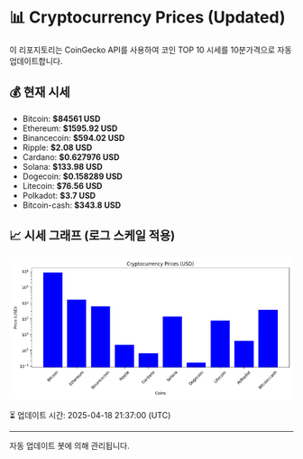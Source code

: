 
# 📊 Cryptocurrency Prices (Updated)

이 리포지토리는 CoinGecko API를 사용하여 코인 TOP 10 시세를 10분가격으로 자동 업데이트합니다.

## 💰 현재 시세
- Bitcoin: **$84561 USD**
- Ethereum: **$1595.92 USD**
- Binancecoin: **$594.02 USD**
- Ripple: **$2.08 USD**
- Cardano: **$0.627976 USD**
- Solana: **$133.98 USD**
- Dogecoin: **$0.158289 USD**
- Litecoin: **$76.56 USD**
- Polkadot: **$3.7 USD**
- Bitcoin-cash: **$343.8 USD**

## 📈 시세 그래프 (로그 스케일 적용)
![Crypto Prices](crypto_prices.png)

⏳ 업데이트 시간: 2025-04-18 21:37:00 (UTC)

---
자동 업데이트 봇에 의해 관리됩니다.
